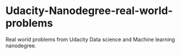 # Udacity-Nanodegree-real-world-problems
Real world problems from Udacity Data science and Machine learning nanodegree.

